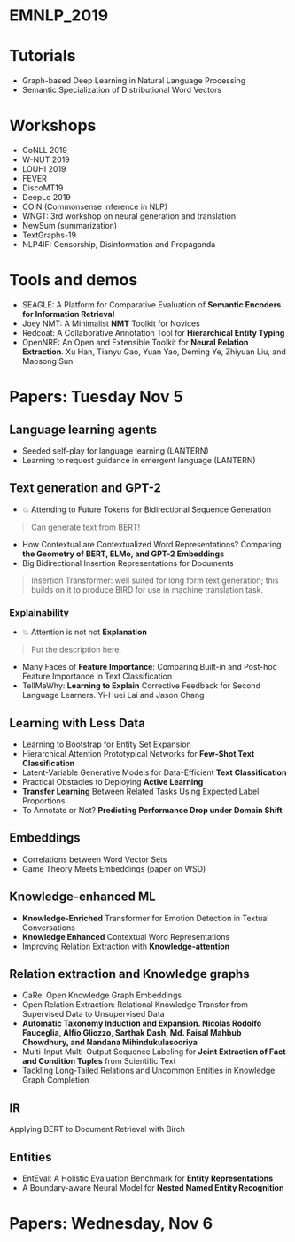 # EMNLP_2019

# Tutorials

- Graph-based Deep Learning in Natural Language
Processing
- Semantic Specialization of Distributional Word Vectors

# Workshops

- CoNLL 2019
- W-NUT 2019
- LOUHI 2019
- FEVER
- DiscoMT19
- DeepLo 2019
- COIN (Commonsense inference in NLP)
- WNGT: 3rd workshop on neural generation and translation
- NewSum (summarization)
- TextGraphs-19
- NLP4IF: Censorship, Disinformation and Propaganda

# Tools and demos

- SEAGLE: A Platform for Comparative Evaluation of **Semantic Encoders for Information Retrieval**
- Joey NMT: A Minimalist **NMT** Toolkit for Novices
- Redcoat: A Collaborative Annotation Tool for **Hierarchical Entity Typing**
- OpenNRE: An Open and Extensible Toolkit for **Neural Relation Extraction**. Xu Han, Tianyu Gao, Yuan Yao, Deming Ye, Zhiyuan Liu, and Maosong Sun  

# Papers: Tuesday Nov 5

## Language learning agents
 
- Seeded self-play for language learning (LANTERN)
- Learning to request guidance in emergent language (LANTERN)

## Text generation and GPT-2

- :boom: Attending to Future Tokens for Bidirectional Sequence Generation
> Can generate text from BERT!
- How Contextual are Contextualized Word Representations? Comparing **the Geometry of BERT, ELMo, and GPT-2 Embeddings**
- Big Bidirectional Insertion Representations for Documents
> Insertion Transformer: well suited for long form text generation; this builds on it to produce BIRD for use in machine translation task.

### Explainability

- :boom: Attention is not not **Explanation**
> Put the description here.
- Many Faces of **Feature Importance**: Comparing Built-in and Post-hoc Feature Importance in Text Classification
- TellMeWhy: **Learning to Explain** Corrective Feedback for Second Language Learners. Yi-Huei Lai and Jason Chang

## Learning with Less Data

- Learning to Bootstrap for Entity Set Expansion
- Hierarchical Attention Prototypical Networks for **Few-Shot Text Classification**
- Latent-Variable Generative Models for Data-Efficient **Text Classification**
- Practical Obstacles to Deploying **Active Learning**
- **Transfer Learning** Between Related Tasks Using Expected Label Proportions
- To Annotate or Not? **Predicting Performance Drop under Domain Shift**

## Embeddings

- Correlations between Word Vector Sets
- Game Theory Meets Embeddings (paper on WSD)

## Knowledge-enhanced ML

- **Knowledge-Enriched** Transformer for Emotion Detection in Textual Conversations
- **Knowledge Enhanced** Contextual Word Representations
- Improving Relation Extraction with **Knowledge-attention**

## Relation extraction and Knowledge graphs

- CaRe: Open Knowledge Graph Embeddings
- Open Relation Extraction: Relational Knowledge Transfer from Supervised Data to Unsupervised Data
- **Automatic Taxonomy Induction and Expansion. Nicolas Rodolfo Fauceglia, Alfio Gliozzo, Sarthak Dash, Md. Faisal Mahbub Chowdhury, and Nandana Mihindukulasooriya**
- Multi-Input Multi-Output Sequence Labeling for **Joint Extraction of Fact and Condition Tuples** from Scientific Text
- Tackling Long-Tailed Relations and Uncommon Entities in Knowledge Graph Completion

## IR 

Applying BERT to Document Retrieval with Birch

## Entities

- EntEval: A Holistic Evaluation Benchmark for **Entity Representations**
- A Boundary-aware Neural Model for **Nested Named Entity Recognition**

# Papers: Wednesday, Nov 6
